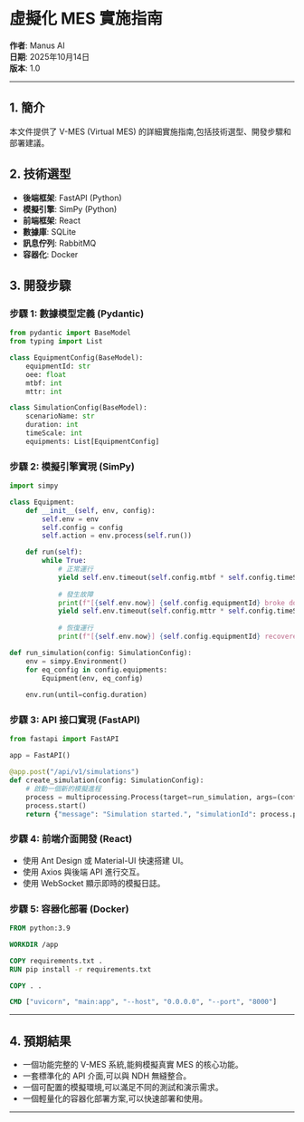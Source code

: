 

# 虛擬化 MES 實施指南

**作者**: Manus AI  
**日期**: 2025年10月14日  
**版本**: 1.0

---

## 1. 簡介

本文件提供了 V-MES (Virtual MES) 的詳細實施指南,包括技術選型、開發步驟和部署建議。

## 2. 技術選型

- **後端框架**: FastAPI (Python)
- **模擬引擎**: SimPy (Python)
- **前端框架**: React
- **數據庫**: SQLite
- **訊息佇列**: RabbitMQ
- **容器化**: Docker

## 3. 開發步驟

### 步驟 1: 數據模型定義 (Pydantic)

```python
from pydantic import BaseModel
from typing import List

class EquipmentConfig(BaseModel):
    equipmentId: str
    oee: float
    mtbf: int
    mttr: int

class SimulationConfig(BaseModel):
    scenarioName: str
    duration: int
    timeScale: int
    equipments: List[EquipmentConfig]
```

### 步驟 2: 模擬引擎實現 (SimPy)

```python
import simpy

class Equipment:
    def __init__(self, env, config):
        self.env = env
        self.config = config
        self.action = env.process(self.run())

    def run(self):
        while True:
            # 正常運行
            yield self.env.timeout(self.config.mtbf * self.config.timeScale)
            
            # 發生故障
            print(f"[{self.env.now}] {self.config.equipmentId} broke down.")
            yield self.env.timeout(self.config.mttr * self.config.timeScale)
            
            # 恢復運行
            print(f"[{self.env.now}] {self.config.equipmentId} recovered.")

def run_simulation(config: SimulationConfig):
    env = simpy.Environment()
    for eq_config in config.equipments:
        Equipment(env, eq_config)
    
    env.run(until=config.duration)
```

### 步驟 3: API 接口實現 (FastAPI)

```python
from fastapi import FastAPI

app = FastAPI()

@app.post("/api/v1/simulations")
def create_simulation(config: SimulationConfig):
    # 啟動一個新的模擬進程
    process = multiprocessing.Process(target=run_simulation, args=(config,))
    process.start()
    return {"message": "Simulation started.", "simulationId": process.pid}
```

### 步驟 4: 前端介面開發 (React)

- 使用 Ant Design 或 Material-UI 快速搭建 UI。
- 使用 Axios 與後端 API 進行交互。
- 使用 WebSocket 顯示即時的模擬日誌。

### 步驟 5: 容器化部署 (Docker)

```dockerfile
FROM python:3.9

WORKDIR /app

COPY requirements.txt .
RUN pip install -r requirements.txt

COPY . .

CMD ["uvicorn", "main:app", "--host", "0.0.0.0", "--port", "8000"]
```

---

## 4. 預期結果

- 一個功能完整的 V-MES 系統,能夠模擬真實 MES 的核心功能。
- 一套標準化的 API 介面,可以與 NDH 無縫整合。
- 一個可配置的模擬環境,可以滿足不同的測試和演示需求。
- 一個輕量化的容器化部署方案,可以快速部署和使用。

---

